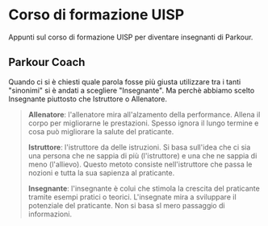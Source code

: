 # Corso di formazione UISP
Appunti sul corso di formazione UISP per diventare insegnanti di Parkour.
## Parkour Coach
Quando ci si è chiesti quale parola fosse più giusta utilizzare tra i tanti "sinonimi" si è andati a scegliere "Insegnante". Ma perchè abbiamo scelto Insegnante piuttosto che Istruttore o Allenatore.
> **Allenatore**: l'allenatore mira all'alzamento della performance. Allena il corpo per migliorarne le prestazioni. Spesso ignora il lungo termine e cosa può migliorare la salute del praticante.
> 
> **Istruttore**: l'istruttore da delle istruzioni. Si basa sull'idea che ci sia una persona che ne sappia di più (l'istruttore) e una che ne sappia di meno (l'allievo). Questo metoto consiste nell'istruttore che passa le nozioni e tutta la sua sapienza al praticante.
> 
> **Insegnante**: l'insegnante è colui che stimola la crescita del praticante tramite esempi pratici o teorici. L'insegnate mira a sviluppare il potenziale del praticante. Non si basa sl mero passaggio di informazioni.
